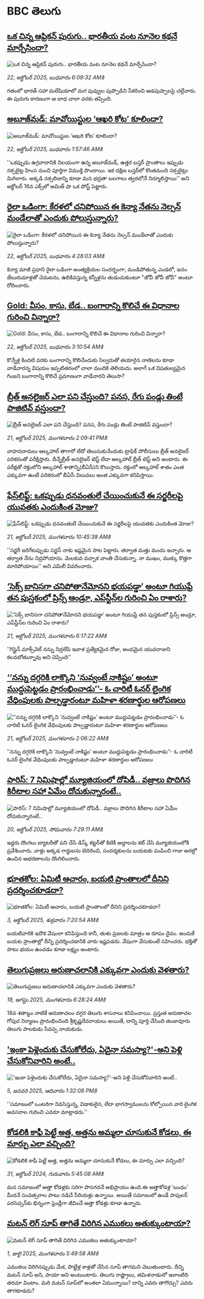 # BBC తెలుగు## [ఒక చిన్న ఆఫ్రికన్ పురుగు.. భారతీయ వంట నూనెల కథనే మార్చేసిందా?](https://www.bbc.com/telugu/articles/c2lp9yrxyn5o?at_medium=RSS&at_campaign=rss?at_campaign=githubrss)![ఒక చిన్న ఆఫ్రికన్ పురుగు.. భారతీయ వంట నూనెల కథనే మార్చేసిందా?](https://ichef.bbci.co.uk/ace/standard/240/cpsprodpb/5b10/live/71634720-af0e-11f0-b2a1-6f537f66f9aa.jpg)_22, అక్టోబర్ 2025, బుధవారం 6:09:32 AMకి_గతంలో భారత్ సహా మలేషియాలో మగ పువ్వుల పుప్పొడిని సేకరించి ఆడపుష్పాలపై చల్లేవారు. ఈ పురుగు కారణంగా ఆ బాధ చాలా వరకు తప్పింది.## [అబూజ్‌మడ్: మావోయిస్టుల ‘ఆఖరి కోట’ కూలిందా?](https://www.bbc.com/telugu/articles/cvgvenj4z0wo?at_medium=RSS&at_campaign=rss?at_campaign=githubrss)![అబూజ్‌మడ్: మావోయిస్టుల ‘ఆఖరి కోట’ కూలిందా?](https://ichef.bbci.co.uk/ace/standard/240/cpsprodpb/520a/live/0dc34020-aeec-11f0-ba75-093eca1ac29b.jpg)_22, అక్టోబర్ 2025, బుధవారం 1:57:46 AMకి_''ఒకప్పుడు ఉగ్రవాదానికి నిలయంగా ఉన్న అబూజ్‌మడ్, ఉత్తర బస్తర్‌ ప్రాంతాలు ఇప్పుడు నక్సలైట్ల హింస నుంచి పూర్తిగా విముక్తి పొందాయి. ఇక దక్షిణ బస్తర్‌లో కొంతమంది నక్సలైట్లు మిగిలారు. అక్కడి నక్సలిజాన్ని కూడా మన భద్రతా బలగాలు త్వరలోనే నిర్మూలిస్తాయి'' అని అక్టోబర్ 16న ఎక్స్‌లో అమిత్ షా ఒక పోస్ట్ పెట్టారు.## [రైలా ఒడింగా: కేరళలో చనిపోయిన ఈ కెన్యా నేతను నెల్సన్ మండేలాతో ఎందుకు పోలుస్తున్నారు? ](https://www.bbc.com/telugu/articles/c8741yq0wj3o?at_medium=RSS&at_campaign=rss?at_campaign=githubrss)![రైలా ఒడింగా: కేరళలో చనిపోయిన ఈ కెన్యా నేతను నెల్సన్ మండేలాతో ఎందుకు పోలుస్తున్నారు? ](https://ichef.bbci.co.uk/ace/ws/240/cpsprodpb/7960/live/796babe0-aef7-11f0-aa13-0b0479f6f42a.jpg)_22, అక్టోబర్ 2025, బుధవారం 4:28:03 AMకి_కెన్యా మాజీ ప్రధాని రైలా ఒడింగా అంత్యక్రియల సందర్భంగా, మండిపోతున్న ఎండలో, జనం జేబురుమాళ్లతో చెమటను, ఉబికివస్తున్న కన్నీళ్లను తుడుచుకుంటూ "జోవీ జోవీ జోవీ" అంటూ రోదించారు.## [Gold: వీసం, కాసు, బేడ.. బంగారాన్ని కొలిచే ఈ విధానాల గురించి విన్నారా?](https://www.bbc.com/telugu/articles/c04gzngdrzlo?at_medium=RSS&at_campaign=rss?at_campaign=githubrss)![Gold: వీసం, కాసు, బేడ.. బంగారాన్ని కొలిచే ఈ విధానాల గురించి విన్నారా?](https://ichef.bbci.co.uk/ace/ws/240/cpsprodpb/eef7/live/df2d4080-aeaf-11f0-ba75-093eca1ac29b.jpg)_22, అక్టోబర్ 2025, బుధవారం 3:10:54 AMకి_కొన్నేళ్ల కిందటి వరకు బంగారాన్ని కొలిచేందుకు సిల్వరుతో తయారైన నాణెలను కూడా వాడేవారన్న విషయం ఇప్పటితరంలో చాలా మందికి తెలియదు. అలాగే ఒక విషతుల్యమైన గింజని బంగారాన్ని కొలిచే ప్రమాణంగా వాడేవారని తెలుసా?## [బ్రీత్ అనలైజర్ ఎలా పని చేస్తుంది? పనస, రేగు పండ్లు తింటే పాజిటివ్ వస్తుందా?](https://www.bbc.com/telugu/articles/ced52e70pn6o?at_medium=RSS&at_campaign=rss?at_campaign=githubrss)![బ్రీత్ అనలైజర్ ఎలా పని చేస్తుంది? పనస, రేగు పండ్లు తింటే పాజిటివ్ వస్తుందా?](https://ichef.bbci.co.uk/ace/ws/240/cpsprodpb/9336/live/c6e692b0-ae7d-11f0-b2a1-6f537f66f9aa.jpg)_21, అక్టోబర్ 2025, మంగళవారం 2:09:41 PMకి_వాహనదారులు ఆల్కహాల్ తాగారో లేదో తెలుసుకునేందుకు ట్రాఫిక్ పోలీసులు బ్రీత్ అనలైజర్‌ పరికరంతో పరీక్షిస్తారు. 
దీన్నేబ్రీత్ అనలైజర్ టెస్ట్ లేదా ఆల్కహాల్ బ్రీత్ టెస్ట్ అని అంటారు. 
ఈ పరీక్షతో రక్తంలోని ఆల్కహాల్ శాతాన్ని(బీఏసీ)ని కొలుస్తారు.
రక్తంలో ఆల్కహాల్ శాతం ఎంత ఎక్కువగా ఉంటే పరికరంలో బీఏసీ విలువలు అంత ఎక్కువగా కనిపిస్తాయి.## [ఫేస్‌లిఫ్ట్: ఒకప్పుడు ధనవంతులే చేయించుకునే ఈ సర్జరీలపై యువతకు ఎందుకింత మోజు?](https://www.bbc.com/telugu/articles/c8drpyypeddo?at_medium=RSS&at_campaign=rss?at_campaign=githubrss)![ఫేస్‌లిఫ్ట్: ఒకప్పుడు ధనవంతులే చేయించుకునే ఈ సర్జరీలపై యువతకు ఎందుకింత మోజు?](https://ichef.bbci.co.uk/ace/ws/240/cpsprodpb/6697/live/cf8f9500-a857-11f0-b741-177e3e2c2fc7.jpg)_21, అక్టోబర్ 2025, మంగళవారం 10:45:38 AMకి_''సర్జరీ జరిగేటప్పుడు సర్జన్ నాకు ఇష్టమైన పాట పెట్టారు. తర్వాత మత్తు మందు ఇచ్చారు. ఆ తర్వాత నేను నిద్రపోయాను. మెలకువ వచ్చాక వాంతి చేసుకున్నా. నా ముఖం, ముక్కు కొత్తగా మారిపోయాయి'' అని ఎమిలీ వివరించారు.## [‘సెక్స్ బానిసగా చనిపోతానేమోనని భయపడ్డా’ అంటూ గియుఫ్రే తన పుస్తకంలో ప్రిన్స్ ఆండ్రూ, ఎప్‌స్టీన్‌ల గురించి ఏం రాశారు?](https://www.bbc.com/telugu/articles/cp97xjzrxv0o?at_medium=RSS&at_campaign=rss?at_campaign=githubrss)![‘సెక్స్ బానిసగా చనిపోతానేమోనని భయపడ్డా’ అంటూ గియుఫ్రే తన పుస్తకంలో ప్రిన్స్ ఆండ్రూ, ఎప్‌స్టీన్‌ల గురించి ఏం రాశారు?](https://ichef.bbci.co.uk/ace/ws/240/cpsprodpb/b78d/live/c1532e00-adc2-11f0-ba75-093eca1ac29b.jpg)_21, అక్టోబర్ 2025, మంగళవారం 6:17:22 AMకి_‘‘గిస్లైన్ మాక్స్‌వెల్ నన్ను నిద్రలేపి ఇవాళ ప్రత్యేకమైన రోజు, అందమైన యువరాజుని కలవబోతున్నావు అని చెప్పింది’’## [‘‘నన్ను దగ్గరికి లాక్కొని ‘నువ్వంటే నాకిష్టం’ అంటూ ముద్దుపెట్టడం ప్రారంభించాడు’’- ఓ చారిటీ ఓనర్‌ లైంగిక వేధింపులకు పాల్పడ్డారంటూ మహిళా శరణార్థుల ఆరోపణలు](https://www.bbc.com/telugu/articles/crklern1kmzo?at_medium=RSS&at_campaign=rss?at_campaign=githubrss)![‘‘నన్ను దగ్గరికి లాక్కొని ‘నువ్వంటే నాకిష్టం’ అంటూ ముద్దుపెట్టడం ప్రారంభించాడు’’- ఓ చారిటీ ఓనర్‌ లైంగిక వేధింపులకు పాల్పడ్డారంటూ మహిళా శరణార్థుల ఆరోపణలు](https://ichef.bbci.co.uk/ace/ws/240/cpsprodpb/a479/live/3ae87200-adc5-11f0-aa13-0b0479f6f42a.jpg)_21, అక్టోబర్ 2025, మంగళవారం 2:06:22 AMకి_‘‘నన్ను దగ్గరికి లాక్కొని ‘నువ్వంటే నాకిష్టం’ అంటూ ముద్దుపెట్టడం ప్రారంభించాడు’’- ఓ చారిటీ ఓనర్‌ లైంగిక వేధింపులకు పాల్పడ్డారంటూ మహిళా శరణార్థుల ఆరోపణలు## [పారిస్:  7 నిమిషాల్లో మ్యూజియంలో దోపిడీ.. వజ్రాలు పొదిగిన కిరీటాల సహా ఏమేం దోచుకున్నారంటే..](https://www.bbc.com/telugu/articles/cwy1pr5n3e5o?at_medium=RSS&at_campaign=rss?at_campaign=githubrss)![పారిస్:  7 నిమిషాల్లో మ్యూజియంలో దోపిడీ.. వజ్రాలు పొదిగిన కిరీటాల సహా ఏమేం దోచుకున్నారంటే..](https://ichef.bbci.co.uk/ace/ws/240/cpsprodpb/7a90/live/36722260-ad94-11f0-ba75-093eca1ac29b.png)_20, అక్టోబర్ 2025, సోమవారం 7:29:11 AMకి_ఇద్దరు దొంగలు బ్యాటరీతో పని చేసే డిస్క్ కట్టర్‌తో కిటికీ అద్దాలను కట్ చేసి మ్యూజియంలోకి ప్రవేశించారు. వాళ్లు అక్కడ గార్డులను బెదిరించి, సందర్శకులను బయటకు పంపించి గాజు అరల్లో ఉంచిన ఆభరణాలను దొంగిలించారు.## [భూతకోల: ఏమిటీ ఆచారం, బయటి ప్రాంతాలలో దీనిని ప్రదర్శించకూడదా?](https://www.bbc.com/telugu/articles/cr5qjnvzg7no?at_medium=RSS&at_campaign=rss?at_campaign=githubrss)![భూతకోల: ఏమిటీ ఆచారం, బయటి ప్రాంతాలలో దీనిని ప్రదర్శించకూడదా?](https://ichef.bbci.co.uk/ace/ws/240/cpsprodpb/c56a/live/c8838e90-9f8f-11f0-b741-177e3e2c2fc7.jpg)_3, అక్టోబర్ 2025, శుక్రవారం 7:20:54 AMకి_బయటివారికి ఇదొక వేషంలా కనిపిస్తుంది కానీ, తుళు ప్రజలకు మాత్రం ఆ రూపం దైవం. అందుకే బయట ప్రాంతాల్లో దీన్ని ప్రదర్శించడానికి వారు ఇష్టపడరు. వేషంగా వేసుకుంటే సహించరు. భక్తితో పాటు భయం ఉంచడం కూడా లక్ష్యం అంటారు.## [తెలుగుప్రజలు అరుణాచలానికి ఎక్కువగా ఎందుకు వెళతారు?](https://www.bbc.com/telugu/articles/c8jp32zrzxpo?at_medium=RSS&at_campaign=rss?at_campaign=githubrss)![తెలుగుప్రజలు అరుణాచలానికి ఎక్కువగా ఎందుకు వెళతారు?](https://ichef.bbci.co.uk/ace/ws/240/cpsprodpb/cf2d/live/01932bf0-7d85-11f0-98a0-956f61945264.jpg)_19, ఆగస్టు 2025, మంగళవారం 6:28:24 AMకి_18వ శతాబ్దం నాటికే అరుణాచలం దగ్గర తెలుగు శాసనాలు కనిపించాయి. ప్రస్తుత అరుణాచల గోపుర నిర్మాణం ప్రారంభించింది శ్రీకృష్ణదేవరాయలు అయితే, దాన్ని పూర్తి చేసింది తంజావూరు తెలుగు పాలకుడు సేవప్ప నాయకుడు.## ['ఇంకా పెళ్లెందుకు చేసుకోలేదు, ఏదైనా సమస్యా?'-అని పెళ్లి చేసుకోనివారిని అంటే..](https://www.bbc.com/telugu/articles/cgq1w3lz7yyo?at_medium=RSS&at_campaign=rss?at_campaign=githubrss)!['ఇంకా పెళ్లెందుకు చేసుకోలేదు, ఏదైనా సమస్యా?'-అని పెళ్లి చేసుకోనివారిని అంటే..](https://ichef.bbci.co.uk/ace/ws/240/cpsprodpb/f6de/live/72c94a60-cb3e-11ef-87df-d575b9a434a4.jpg)_5, జనవరి 2025, ఆదివారం 1:32:08 PMకి_''సమాజంలో ఒంటరిగా నివసిస్తున్న, విడాకులైన, లేదా భాగస్వాములను కోల్పోయిన వారి లైంగిక అవసరాల గురించి ఎవరూ మాట్లాడరు.''## [కోడలికి కాఫీ పెట్టే అత్త, అత్తను అమ్మలా చూసుకునే కోడలు, ఈ మార్పు ఎలా వచ్చింది?](https://www.bbc.com/telugu/articles/c1l41zl8el2o?at_medium=RSS&at_campaign=rss?at_campaign=githubrss)![కోడలికి కాఫీ పెట్టే అత్త, అత్తను అమ్మలా చూసుకునే కోడలు, ఈ మార్పు ఎలా వచ్చింది?](https://ichef.bbci.co.uk/ace/ws/240/cpsprodpb/2b61/live/9176a6d0-8b0e-11ef-a81b-b1eda9741da3.jpg)_31, అక్టోబర్ 2024, గురువారం 5:45:08 AMకి_మన సమాజంలో అత్తా కోడళ్లకు సరిగా పొసగదనే అభిప్రాయం ఉంది.ఈ అత్తాకోడళ్ల ‘బంధం’ మీదనే సంవత్సరాల పాటు నడిచే సీరియళ్లు ఉన్నాయి. అయితే సమాజంలో ఉండే పాపులర్ పరసెప్సన్‌కు భిన్నంగా ఫ్రెండ్లీగా జీవించే అత్తా కోడళ్లు కూడా ఉన్నారు.## [మటన్ లెగ్ సూప్ తాగితే విరిగిన ఎముకలు అతుక్కుంటాయా?](https://www.bbc.com/telugu/articles/c0l4g92j8kzo?at_medium=RSS&at_campaign=rss?at_campaign=githubrss)![మటన్ లెగ్ సూప్ తాగితే విరిగిన ఎముకలు అతుక్కుంటాయా?](https://ichef.bbci.co.uk/ace/ws/240/cpsprodpb/b31e/live/cce532c0-6d41-11f0-9462-bb509dc78127.jpg)_1, జులై 2025, మంగళవారం 5:49:58 AMకి_ఎముకలు విరిగినప్పుడు మేక, పొట్టేళ్ల కాళ్లతో చేసిన సూప్ తాగమని చెబుతుంటారు. దీన్ని మటన్ సూప్ అని, పాయా అని అంటుంటారు. తెలుగు రాష్ట్రాలు, తమిళనాడులో ఇలాంటిది తరచూ వింటాం. మరి మటన్ సూప్‌లో అంతలా ఏమున్నాయి? దాన్ని ఎవరు తాగొచ్చు? ఎవరు తాగకూడదు?